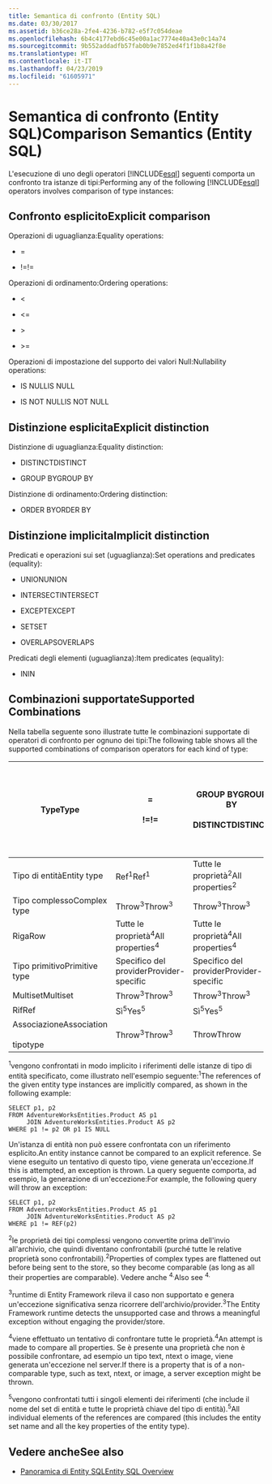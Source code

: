 ```yaml
---
title: Semantica di confronto (Entity SQL)
ms.date: 03/30/2017
ms.assetid: b36ce28a-2fe4-4236-b782-e5f7c054deae
ms.openlocfilehash: 6b4c4177ebd6c45e00a1ac7774e40a43e0c14a74
ms.sourcegitcommit: 9b552addadfb57fab0b9e7852ed4f1f1b8a42f8e
ms.translationtype: HT
ms.contentlocale: it-IT
ms.lasthandoff: 04/23/2019
ms.locfileid: "61605971"
---
```

# <a name="comparison-semantics-entity-sql"></a><span data-ttu-id="6184c-102">Semantica di confronto (Entity SQL)</span><span class="sxs-lookup"><span data-stu-id="6184c-102">Comparison Semantics (Entity SQL)</span></span>
<span data-ttu-id="6184c-103">L'esecuzione di uno degli operatori [!INCLUDE[esql](../../../../../../includes/esql-md.md)] seguenti comporta un confronto tra istanze di tipi:</span><span class="sxs-lookup"><span data-stu-id="6184c-103">Performing any of the following [!INCLUDE[esql](../../../../../../includes/esql-md.md)] operators involves comparison of type instances:</span></span>  
  
## <a name="explicit-comparison"></a><span data-ttu-id="6184c-104">Confronto esplicito</span><span class="sxs-lookup"><span data-stu-id="6184c-104">Explicit comparison</span></span>  
 <span data-ttu-id="6184c-105">Operazioni di uguaglianza:</span><span class="sxs-lookup"><span data-stu-id="6184c-105">Equality operations:</span></span>  
  
- =  
  
- <span data-ttu-id="6184c-106">!=</span><span class="sxs-lookup"><span data-stu-id="6184c-106">!=</span></span>  
  
 <span data-ttu-id="6184c-107">Operazioni di ordinamento:</span><span class="sxs-lookup"><span data-stu-id="6184c-107">Ordering operations:</span></span>  
  
- <  
  
- \<=  
  
- \>  
  
- \>=  
  
 <span data-ttu-id="6184c-108">Operazioni di impostazione del supporto dei valori Null:</span><span class="sxs-lookup"><span data-stu-id="6184c-108">Nullability operations:</span></span>  
  
- <span data-ttu-id="6184c-109">IS NULL</span><span class="sxs-lookup"><span data-stu-id="6184c-109">IS NULL</span></span>  
  
- <span data-ttu-id="6184c-110">IS NOT NULL</span><span class="sxs-lookup"><span data-stu-id="6184c-110">IS NOT NULL</span></span>  
  
## <a name="explicit-distinction"></a><span data-ttu-id="6184c-111">Distinzione esplicita</span><span class="sxs-lookup"><span data-stu-id="6184c-111">Explicit distinction</span></span>  
 <span data-ttu-id="6184c-112">Distinzione di uguaglianza:</span><span class="sxs-lookup"><span data-stu-id="6184c-112">Equality distinction:</span></span>  
  
- <span data-ttu-id="6184c-113">DISTINCT</span><span class="sxs-lookup"><span data-stu-id="6184c-113">DISTINCT</span></span>  
  
- <span data-ttu-id="6184c-114">GROUP BY</span><span class="sxs-lookup"><span data-stu-id="6184c-114">GROUP BY</span></span>  
  
 <span data-ttu-id="6184c-115">Distinzione di ordinamento:</span><span class="sxs-lookup"><span data-stu-id="6184c-115">Ordering distinction:</span></span>  
  
- <span data-ttu-id="6184c-116">ORDER BY</span><span class="sxs-lookup"><span data-stu-id="6184c-116">ORDER BY</span></span>  
  
## <a name="implicit-distinction"></a><span data-ttu-id="6184c-117">Distinzione implicita</span><span class="sxs-lookup"><span data-stu-id="6184c-117">Implicit distinction</span></span>  
 <span data-ttu-id="6184c-118">Predicati e operazioni sui set (uguaglianza):</span><span class="sxs-lookup"><span data-stu-id="6184c-118">Set operations and predicates (equality):</span></span>  
  
- <span data-ttu-id="6184c-119">UNION</span><span class="sxs-lookup"><span data-stu-id="6184c-119">UNION</span></span>  
  
- <span data-ttu-id="6184c-120">INTERSECT</span><span class="sxs-lookup"><span data-stu-id="6184c-120">INTERSECT</span></span>  
  
- <span data-ttu-id="6184c-121">EXCEPT</span><span class="sxs-lookup"><span data-stu-id="6184c-121">EXCEPT</span></span>  
  
- <span data-ttu-id="6184c-122">SET</span><span class="sxs-lookup"><span data-stu-id="6184c-122">SET</span></span>  
  
- <span data-ttu-id="6184c-123">OVERLAPS</span><span class="sxs-lookup"><span data-stu-id="6184c-123">OVERLAPS</span></span>  
  
 <span data-ttu-id="6184c-124">Predicati degli elementi (uguaglianza):</span><span class="sxs-lookup"><span data-stu-id="6184c-124">Item predicates (equality):</span></span>  
  
- <span data-ttu-id="6184c-125">IN</span><span class="sxs-lookup"><span data-stu-id="6184c-125">IN</span></span>  
  
## <a name="supported-combinations"></a><span data-ttu-id="6184c-126">Combinazioni supportate</span><span class="sxs-lookup"><span data-stu-id="6184c-126">Supported Combinations</span></span>  
 <span data-ttu-id="6184c-127">Nella tabella seguente sono illustrate tutte le combinazioni supportate di operatori di confronto per ognuno dei tipi:</span><span class="sxs-lookup"><span data-stu-id="6184c-127">The following table shows all the supported combinations of comparison operators for each kind of type:</span></span>  
  
|<span data-ttu-id="6184c-128">**Type**</span><span class="sxs-lookup"><span data-stu-id="6184c-128">**Type**</span></span>|**=**<br /><br /> <span data-ttu-id="6184c-129">**\!=**</span><span class="sxs-lookup"><span data-stu-id="6184c-129">**!=**</span></span>|<span data-ttu-id="6184c-130">**GROUP BY**</span><span class="sxs-lookup"><span data-stu-id="6184c-130">**GROUP BY**</span></span><br /><br /> <span data-ttu-id="6184c-131">**DISTINCT**</span><span class="sxs-lookup"><span data-stu-id="6184c-131">**DISTINCT**</span></span>|<span data-ttu-id="6184c-132">**UNION**</span><span class="sxs-lookup"><span data-stu-id="6184c-132">**UNION**</span></span><br /><br /> <span data-ttu-id="6184c-133">**INTERSECT**</span><span class="sxs-lookup"><span data-stu-id="6184c-133">**INTERSECT**</span></span><br /><br /> <span data-ttu-id="6184c-134">**EXCEPT**</span><span class="sxs-lookup"><span data-stu-id="6184c-134">**EXCEPT**</span></span><br /><br /> <span data-ttu-id="6184c-135">**SET**</span><span class="sxs-lookup"><span data-stu-id="6184c-135">**SET**</span></span><br /><br /> <span data-ttu-id="6184c-136">**OVERLAPS**</span><span class="sxs-lookup"><span data-stu-id="6184c-136">**OVERLAPS**</span></span>|<span data-ttu-id="6184c-137">**IN**</span><span class="sxs-lookup"><span data-stu-id="6184c-137">**IN**</span></span>|<span data-ttu-id="6184c-138">**<   <=**</span><span class="sxs-lookup"><span data-stu-id="6184c-138">**<   <=**</span></span><br /><br /> <span data-ttu-id="6184c-139">**>   >=**</span><span class="sxs-lookup"><span data-stu-id="6184c-139">**>   >=**</span></span>|<span data-ttu-id="6184c-140">**ORDER BY**</span><span class="sxs-lookup"><span data-stu-id="6184c-140">**ORDER BY**</span></span>|<span data-ttu-id="6184c-141">**È NULL**</span><span class="sxs-lookup"><span data-stu-id="6184c-141">**IS NULL**</span></span><br /><br /> <span data-ttu-id="6184c-142">**NON È NULL**</span><span class="sxs-lookup"><span data-stu-id="6184c-142">**IS NOT NULL**</span></span>|  
|-|-|-|-|-|-|-|-|  
|<span data-ttu-id="6184c-143">Tipo di entità</span><span class="sxs-lookup"><span data-stu-id="6184c-143">Entity type</span></span>|<span data-ttu-id="6184c-144">Ref<sup>1</sup></span><span class="sxs-lookup"><span data-stu-id="6184c-144">Ref<sup>1</sup></span></span>|<span data-ttu-id="6184c-145">Tutte le proprietà<sup>2</sup></span><span class="sxs-lookup"><span data-stu-id="6184c-145">All properties<sup>2</sup></span></span>|<span data-ttu-id="6184c-146">Tutte le proprietà<sup>2</sup></span><span class="sxs-lookup"><span data-stu-id="6184c-146">All properties<sup>2</sup></span></span>|<span data-ttu-id="6184c-147">Tutte le proprietà<sup>2</sup></span><span class="sxs-lookup"><span data-stu-id="6184c-147">All properties<sup>2</sup></span></span>|<span data-ttu-id="6184c-148">Throw<sup>3</sup></span><span class="sxs-lookup"><span data-stu-id="6184c-148">Throw<sup>3</sup></span></span>|<span data-ttu-id="6184c-149">Throw<sup>3</sup></span><span class="sxs-lookup"><span data-stu-id="6184c-149">Throw<sup>3</sup></span></span>|<span data-ttu-id="6184c-150">Ref<sup>1</sup></span><span class="sxs-lookup"><span data-stu-id="6184c-150">Ref<sup>1</sup></span></span>|  
|<span data-ttu-id="6184c-151">Tipo complesso</span><span class="sxs-lookup"><span data-stu-id="6184c-151">Complex type</span></span>|<span data-ttu-id="6184c-152">Throw<sup>3</sup></span><span class="sxs-lookup"><span data-stu-id="6184c-152">Throw<sup>3</sup></span></span>|<span data-ttu-id="6184c-153">Throw<sup>3</sup></span><span class="sxs-lookup"><span data-stu-id="6184c-153">Throw<sup>3</sup></span></span>|<span data-ttu-id="6184c-154">Throw<sup>3</sup></span><span class="sxs-lookup"><span data-stu-id="6184c-154">Throw<sup>3</sup></span></span>|<span data-ttu-id="6184c-155">Throw<sup>3</sup></span><span class="sxs-lookup"><span data-stu-id="6184c-155">Throw<sup>3</sup></span></span>|<span data-ttu-id="6184c-156">Throw<sup>3</sup></span><span class="sxs-lookup"><span data-stu-id="6184c-156">Throw<sup>3</sup></span></span>|<span data-ttu-id="6184c-157">Throw<sup>3</sup></span><span class="sxs-lookup"><span data-stu-id="6184c-157">Throw<sup>3</sup></span></span>|<span data-ttu-id="6184c-158">Throw<sup>3</sup></span><span class="sxs-lookup"><span data-stu-id="6184c-158">Throw<sup>3</sup></span></span>|  
|<span data-ttu-id="6184c-159">Riga</span><span class="sxs-lookup"><span data-stu-id="6184c-159">Row</span></span>|<span data-ttu-id="6184c-160">Tutte le proprietà<sup>4</sup></span><span class="sxs-lookup"><span data-stu-id="6184c-160">All properties<sup>4</sup></span></span>|<span data-ttu-id="6184c-161">Tutte le proprietà<sup>4</sup></span><span class="sxs-lookup"><span data-stu-id="6184c-161">All properties<sup>4</sup></span></span>|<span data-ttu-id="6184c-162">Tutte le proprietà<sup>4</sup></span><span class="sxs-lookup"><span data-stu-id="6184c-162">All properties<sup>4</sup></span></span>|<span data-ttu-id="6184c-163">Throw<sup>3</sup></span><span class="sxs-lookup"><span data-stu-id="6184c-163">Throw<sup>3</sup></span></span>|<span data-ttu-id="6184c-164">Throw<sup>3</sup></span><span class="sxs-lookup"><span data-stu-id="6184c-164">Throw<sup>3</sup></span></span>|<span data-ttu-id="6184c-165">Tutte le proprietà<sup>4</sup></span><span class="sxs-lookup"><span data-stu-id="6184c-165">All properties<sup>4</sup></span></span>|<span data-ttu-id="6184c-166">Throw<sup>3</sup></span><span class="sxs-lookup"><span data-stu-id="6184c-166">Throw<sup>3</sup></span></span>|  
|<span data-ttu-id="6184c-167">Tipo primitivo</span><span class="sxs-lookup"><span data-stu-id="6184c-167">Primitive type</span></span>|<span data-ttu-id="6184c-168">Specifico del provider</span><span class="sxs-lookup"><span data-stu-id="6184c-168">Provider-specific</span></span>|<span data-ttu-id="6184c-169">Specifico del provider</span><span class="sxs-lookup"><span data-stu-id="6184c-169">Provider-specific</span></span>|<span data-ttu-id="6184c-170">Specifico del provider</span><span class="sxs-lookup"><span data-stu-id="6184c-170">Provider-specific</span></span>|<span data-ttu-id="6184c-171">Specifico del provider</span><span class="sxs-lookup"><span data-stu-id="6184c-171">Provider-specific</span></span>|<span data-ttu-id="6184c-172">Specifico del provider</span><span class="sxs-lookup"><span data-stu-id="6184c-172">Provider-specific</span></span>|<span data-ttu-id="6184c-173">Specifico del provider</span><span class="sxs-lookup"><span data-stu-id="6184c-173">Provider-specific</span></span>|<span data-ttu-id="6184c-174">Specifico del provider</span><span class="sxs-lookup"><span data-stu-id="6184c-174">Provider-specific</span></span>|  
|<span data-ttu-id="6184c-175">Multiset</span><span class="sxs-lookup"><span data-stu-id="6184c-175">Multiset</span></span>|<span data-ttu-id="6184c-176">Throw<sup>3</sup></span><span class="sxs-lookup"><span data-stu-id="6184c-176">Throw<sup>3</sup></span></span>|<span data-ttu-id="6184c-177">Throw<sup>3</sup></span><span class="sxs-lookup"><span data-stu-id="6184c-177">Throw<sup>3</sup></span></span>|<span data-ttu-id="6184c-178">Throw<sup>3</sup></span><span class="sxs-lookup"><span data-stu-id="6184c-178">Throw<sup>3</sup></span></span>|<span data-ttu-id="6184c-179">Throw<sup>3</sup></span><span class="sxs-lookup"><span data-stu-id="6184c-179">Throw<sup>3</sup></span></span>|<span data-ttu-id="6184c-180">Throw<sup>3</sup></span><span class="sxs-lookup"><span data-stu-id="6184c-180">Throw<sup>3</sup></span></span>|<span data-ttu-id="6184c-181">Throw<sup>3</sup></span><span class="sxs-lookup"><span data-stu-id="6184c-181">Throw<sup>3</sup></span></span>|<span data-ttu-id="6184c-182">Throw<sup>3</sup></span><span class="sxs-lookup"><span data-stu-id="6184c-182">Throw<sup>3</sup></span></span>|  
|<span data-ttu-id="6184c-183">Rif</span><span class="sxs-lookup"><span data-stu-id="6184c-183">Ref</span></span>|<span data-ttu-id="6184c-184">Sì<sup>5</sup></span><span class="sxs-lookup"><span data-stu-id="6184c-184">Yes<sup>5</sup></span></span>|<span data-ttu-id="6184c-185">Sì<sup>5</sup></span><span class="sxs-lookup"><span data-stu-id="6184c-185">Yes<sup>5</sup></span></span>|<span data-ttu-id="6184c-186">Sì<sup>5</sup></span><span class="sxs-lookup"><span data-stu-id="6184c-186">Yes<sup>5</sup></span></span>|<span data-ttu-id="6184c-187">Sì<sup>5</sup></span><span class="sxs-lookup"><span data-stu-id="6184c-187">Yes<sup>5</sup></span></span>|<span data-ttu-id="6184c-188">Throw</span><span class="sxs-lookup"><span data-stu-id="6184c-188">Throw</span></span>|<span data-ttu-id="6184c-189">Throw</span><span class="sxs-lookup"><span data-stu-id="6184c-189">Throw</span></span>|<span data-ttu-id="6184c-190">Sì<sup>5</sup></span><span class="sxs-lookup"><span data-stu-id="6184c-190">Yes<sup>5</sup></span></span>|  
|<span data-ttu-id="6184c-191">Associazione</span><span class="sxs-lookup"><span data-stu-id="6184c-191">Association</span></span><br /><br /> <span data-ttu-id="6184c-192">tipo</span><span class="sxs-lookup"><span data-stu-id="6184c-192">type</span></span>|<span data-ttu-id="6184c-193">Throw<sup>3</sup></span><span class="sxs-lookup"><span data-stu-id="6184c-193">Throw<sup>3</sup></span></span>|<span data-ttu-id="6184c-194">Throw</span><span class="sxs-lookup"><span data-stu-id="6184c-194">Throw</span></span>|<span data-ttu-id="6184c-195">Throw</span><span class="sxs-lookup"><span data-stu-id="6184c-195">Throw</span></span>|<span data-ttu-id="6184c-196">Throw</span><span class="sxs-lookup"><span data-stu-id="6184c-196">Throw</span></span>|<span data-ttu-id="6184c-197">Throw<sup>3</sup></span><span class="sxs-lookup"><span data-stu-id="6184c-197">Throw<sup>3</sup></span></span>|<span data-ttu-id="6184c-198">Throw<sup>3</sup></span><span class="sxs-lookup"><span data-stu-id="6184c-198">Throw<sup>3</sup></span></span>|<span data-ttu-id="6184c-199">Throw<sup>3</sup></span><span class="sxs-lookup"><span data-stu-id="6184c-199">Throw<sup>3</sup></span></span>|  
  
 <span data-ttu-id="6184c-200"><sup>1</sup>vengono confrontati in modo implicito i riferimenti delle istanze di tipo di entità specificato, come illustrato nell'esempio seguente:</span><span class="sxs-lookup"><span data-stu-id="6184c-200"><sup>1</sup>The references of the given entity type instances are implicitly compared, as shown in the following example:</span></span>  
  
```  
SELECT p1, p2   
FROM AdventureWorksEntities.Product AS p1   
     JOIN AdventureWorksEntities.Product AS p2   
WHERE p1 != p2 OR p1 IS NULL  
```  
  
 <span data-ttu-id="6184c-201">Un'istanza di entità non può essere confrontata con un riferimento esplicito.</span><span class="sxs-lookup"><span data-stu-id="6184c-201">An entity instance cannot be compared to an explicit reference.</span></span> <span data-ttu-id="6184c-202">Se viene eseguito un tentativo di questo tipo, viene generata un'eccezione.</span><span class="sxs-lookup"><span data-stu-id="6184c-202">If this is attempted, an exception is thrown.</span></span> <span data-ttu-id="6184c-203">La query seguente comporta, ad esempio, la generazione di un'eccezione:</span><span class="sxs-lookup"><span data-stu-id="6184c-203">For example, the following query will throw an exception:</span></span>  
  
```  
SELECT p1, p2   
FROM AdventureWorksEntities.Product AS p1   
     JOIN AdventureWorksEntities.Product AS p2   
WHERE p1 != REF(p2)  
```  
  
 <span data-ttu-id="6184c-204"><sup>2</sup>le proprietà dei tipi complessi vengono convertite prima dell'invio all'archivio, che quindi diventano confrontabili (purché tutte le relative proprietà sono confrontabili).</span><span class="sxs-lookup"><span data-stu-id="6184c-204"><sup>2</sup>Properties of complex types are flattened out before being sent to the store, so they become comparable (as long as all their properties are comparable).</span></span> <span data-ttu-id="6184c-205">Vedere anche <sup>4.</sup></span><span class="sxs-lookup"><span data-stu-id="6184c-205">Also see <sup>4.</sup></span></span>  
  
 <span data-ttu-id="6184c-206"><sup>3</sup>runtime di Entity Framework rileva il caso non supportato e genera un'eccezione significativa senza ricorrere dell'archivio/provider.</span><span class="sxs-lookup"><span data-stu-id="6184c-206"><sup>3</sup>The Entity Framework runtime detects the unsupported case and throws a meaningful exception without engaging the provider/store.</span></span>  
  
 <span data-ttu-id="6184c-207"><sup>4</sup>viene effettuato un tentativo di confrontare tutte le proprietà.</span><span class="sxs-lookup"><span data-stu-id="6184c-207"><sup>4</sup>An attempt is made to compare all properties.</span></span> <span data-ttu-id="6184c-208">Se è presente una proprietà che non è possibile confrontare, ad esempio un tipo text, ntext o image, viene generata un'eccezione nel server.</span><span class="sxs-lookup"><span data-stu-id="6184c-208">If there is a property that is of a non-comparable type, such as text, ntext, or image, a server exception might be thrown.</span></span>  
  
 <span data-ttu-id="6184c-209"><sup>5</sup>vengono confrontati tutti i singoli elementi dei riferimenti (che include il nome del set di entità e tutte le proprietà chiave del tipo di entità).</span><span class="sxs-lookup"><span data-stu-id="6184c-209"><sup>5</sup>All individual elements of the references are compared (this includes the entity set name and all the key properties of the entity type).</span></span>  
  
## <a name="see-also"></a><span data-ttu-id="6184c-210">Vedere anche</span><span class="sxs-lookup"><span data-stu-id="6184c-210">See also</span></span>

- [<span data-ttu-id="6184c-211">Panoramica di Entity SQL</span><span class="sxs-lookup"><span data-stu-id="6184c-211">Entity SQL Overview</span></span>](../../../../../../docs/framework/data/adonet/ef/language-reference/entity-sql-overview.md)
